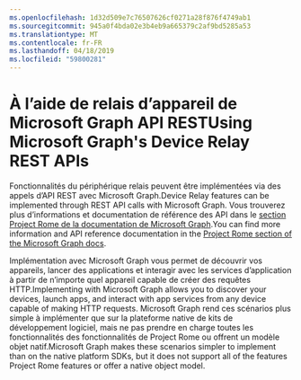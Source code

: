 ```yaml
---
ms.openlocfilehash: 1d32d509e7c76507626cf0271a28f876f4749ab1
ms.sourcegitcommit: 945a0f4bda02e3b4eb9a665379c2af9bd5285a53
ms.translationtype: MT
ms.contentlocale: fr-FR
ms.lasthandoff: 04/18/2019
ms.locfileid: "59800281"
---
```

# <a name="using-microsoft-graphs-device-relay-rest-apis"></a><span data-ttu-id="b8860-101">À l’aide de relais d’appareil de Microsoft Graph API REST</span><span class="sxs-lookup"><span data-stu-id="b8860-101">Using Microsoft Graph's Device Relay REST APIs</span></span>

<span data-ttu-id="b8860-102">Fonctionnalités du périphérique relais peuvent être implémentées via des appels d’API REST avec Microsoft Graph.</span><span class="sxs-lookup"><span data-stu-id="b8860-102">Device Relay features can be implemented through REST API calls with Microsoft Graph.</span></span> <span data-ttu-id="b8860-103">Vous trouverez plus d’informations et documentation de référence des API dans le [section Project Rome de la documentation de Microsoft Graph](https://developer.microsoft.com/graph/docs/api-reference/beta/resources/project_rome_overview#devices).</span><span class="sxs-lookup"><span data-stu-id="b8860-103">You can find more information and API reference documentation in the [Project Rome section of the Microsoft Graph docs](https://developer.microsoft.com/graph/docs/api-reference/beta/resources/project_rome_overview#devices).</span></span>

<span data-ttu-id="b8860-104">Implémentation avec Microsoft Graph vous permet de découvrir vos appareils, lancer des applications et interagir avec les services d’application à partir de n’importe quel appareil capable de créer des requêtes HTTP.</span><span class="sxs-lookup"><span data-stu-id="b8860-104">Implementing with Microsoft Graph allows you to discover your devices, launch apps, and interact with app services from any device capable of making HTTP requests.</span></span> <span data-ttu-id="b8860-105">Microsoft Graph rend ces scénarios plus simple à implémenter que sur la plateforme native de kits de développement logiciel, mais ne pas prendre en charge toutes les fonctionnalités des fonctionnalités de Project Rome ou offrent un modèle objet natif.</span><span class="sxs-lookup"><span data-stu-id="b8860-105">Microsoft Graph makes these scenarios simpler to implement than on the native platform SDKs, but it does not support all of the features Project Rome features or offer a native object model.</span></span>